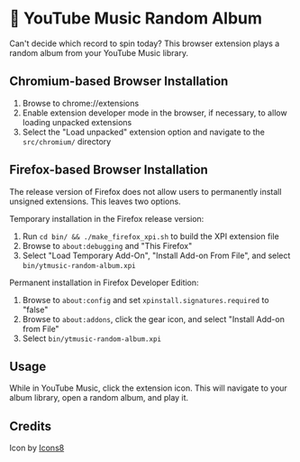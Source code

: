 # 🎲 YouTube Music Random Album
Can't decide which record to spin today? This browser extension plays a random album from your YouTube Music library.

## Chromium-based Browser Installation
 1. Browse to chrome://extensions
 2. Enable extension developer mode in the browser, if necessary, to allow loading unpacked extensions
 3. Select the "Load unpacked" extension option and navigate to the `src/chromium/` directory

## Firefox-based Browser Installation
The release version of Firefox does not allow users to permanently install unsigned extensions. This leaves two options.

Temporary installation in the Firefox release version:
 1. Run `cd bin/ && ./make_firefox_xpi.sh` to build the XPI extension file
 2. Browse to `about:debugging` and "This Firefox"
 3. Select "Load Temporary Add-On", "Install Add-on From File", and select `bin/ytmusic-random-album.xpi`

 Permanent installation in Firefox Developer Edition:
 1. Browse to `about:config` and set `xpinstall.signatures.required` to "false"
 2. Browse to `about:addons`, click the gear icon, and select "Install Add-on from File"
 3. Select `bin/ytmusic-random-album.xpi`

## Usage
While in YouTube Music, click the extension icon. This will navigate to your album library, open a random album, and play it.

## Credits
Icon by [Icons8](https://icons8.com/)
